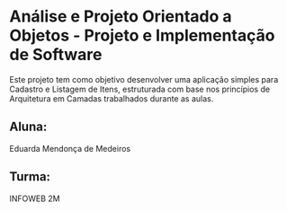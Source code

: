 # Análise e Projeto Orientado a Objetos - Projeto e Implementação de Software

Este projeto tem como objetivo desenvolver uma aplicação simples para Cadastro e Listagem de Itens, estruturada com base nos princípios de Arquitetura em Camadas trabalhados durante as aulas.

## Aluna:
Eduarda Mendonça de Medeiros

## Turma:
INFOWEB 2M
